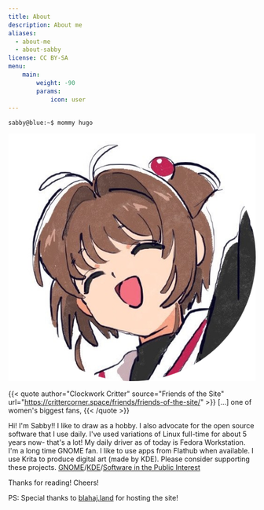 ```yaml
---
title: About
description: About me
aliases:
  - about-me
  - about-sabby
license: CC BY-SA
menu:
    main: 
        weight: -90
        params:
            icon: user
---
```


```bash
sabby@blue:~$ mommy hugo
```

![](avatar.png)

{{< quote author="Clockwork Critter" source="Friends of the Site" url="https://crittercorner.space/friends/friends-of-the-site/" >}}
[...] one of women's biggest fans,
{{< /quote >}}

Hi! I'm Sabby!! I like to draw as a hobby. I also advocate for the open source software that I use daily. I've used variations of Linux full-time for about 5 years now- that's a lot! My daily driver as of today is Fedora Workstation. I'm a long time GNOME fan. I like to use apps from Flathub when available. I use Krita to produce digital art (made by KDE). Please consider supporting these projects. [GNOME](https://www.gnome.org/donate/)/[KDE](https://kde.org/community/donations/)/[Software in the Public Interest](https://www.spi-inc.org/donations/)

Thanks for reading! Cheers!

PS: Special thanks to [blahaj.land](https://blahaj.land/) for hosting the site!
